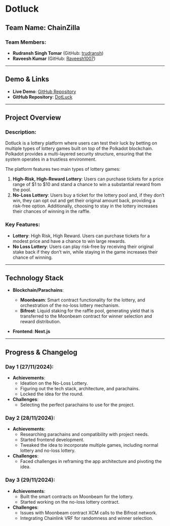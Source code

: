 # Dotluck

## Team Name: ChainZilla

### Team Members:
- **Rudransh Singh Tomar** (GitHub: [trudransh](https://github.com/trudransh))
- **Raveesh Kumar** (GitHub: [Raveesh1007](https://github.com/Raveesh1007))

---

## Demo & Links
- **Live Demo**: [GitHub Repository](https://github.com/trudransh/DotLuck)
- **GitHub Repository**: [DotLuck](https://github.com/trudransh/DotLuck)

---

## Project Overview

### Description:
Dotluck is a lottery platform where users can test their luck by betting on multiple types of lottery games built on top of the Polkadot blockchain. Polkadot provides a multi-layered security structure, ensuring that the system operates in a trustless environment. 

The platform features two main types of lottery games:
1. **High-Risk, High-Reward Lottery**: Users can purchase tickets for a price range of $1 to $10 and stand a chance to win a substantial reward from the pool.
2. **No-Loss Lottery**: Users buy a ticket for the lottery pool and, if they don’t win, they can opt out and get their original amount back, providing a risk-free option. Additionally, choosing to stay in the lottery increases their chances of winning in the raffle.

### Key Features:
- **Lottery**: High Risk, High Reward. Users can purchase tickets for a modest price and have a chance to win large rewards.
- **No Loss Lottery**: Users can play risk-free by receiving their original stake back if they don’t win, while staying in the game increases their chance of winning.

---

## Technology Stack

- **Blockchain/Parachains**:
  - **Moonbeam**: Smart contract functionality for the lottery, and orchestration of the no-loss lottery mechanism.
  - **Bifrost**: Liquid staking for the raffle pool, generating yield that is transferred to the Moonbeam contract for winner selection and reward distribution.

- **Frontend**: **Next.js**

---

## Progress & Changelog

### Day 1 (27/11/2024):
- **Achievements**: 
  - Ideation on the No-Loss Lottery.
  - Figuring out the tech stack, architecture, and parachains.
  - Locked the idea for the round.
- **Challenges**: 
  - Selecting the perfect parachains to use for the project.

### Day 2 (28/11/2024):
- **Achievements**:
  - Researching parachains and compatibility with project needs.
  - Started frontend development.
  - Tweaked the idea to incorporate multiple games, including normal lottery and no-loss lottery.
- **Challenges**:
  - Faced challenges in reframing the app architecture and pivoting the idea.

### Day 3 (29/11/2024):
- **Achievements**:
  - Built the smart contracts on Moonbeam for the lottery.
  - Started working on the no-loss lottery contract.
- **Challenges**:
  - Issues with Moonbeam contract XCM calls to the Bifrost network.
  - Integrating Chainlink VRF for randomness and winner selection.
